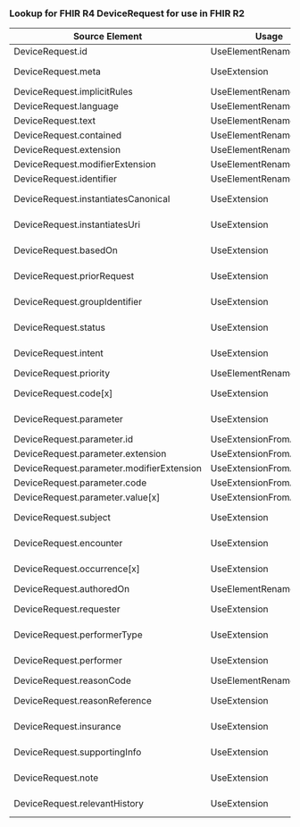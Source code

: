 ### Lookup for FHIR R4 DeviceRequest for use in FHIR R2

| Source Element | Usage | Target |
| -------------- | ----- | ------ |
| DeviceRequest.id | UseElementRenamed | DeviceUseRequest.id |
| DeviceRequest.meta | UseExtension | http://hl7.org/fhir/4.0/StructureDefinition/extension-DeviceRequest.meta |
| DeviceRequest.implicitRules | UseElementRenamed | DeviceUseRequest.implicitRules |
| DeviceRequest.language | UseElementRenamed | DeviceUseRequest.language |
| DeviceRequest.text | UseElementRenamed | DeviceUseRequest.text |
| DeviceRequest.contained | UseElementRenamed | DeviceUseRequest.contained |
| DeviceRequest.extension | UseElementRenamed | DeviceUseRequest.extension |
| DeviceRequest.modifierExtension | UseElementRenamed | DeviceUseRequest.modifierExtension |
| DeviceRequest.identifier | UseElementRenamed | DeviceUseRequest.identifier |
| DeviceRequest.instantiatesCanonical | UseExtension | http://hl7.org/fhir/4.0/StructureDefinition/extension-DeviceRequest.instantiatesCanonical |
| DeviceRequest.instantiatesUri | UseExtension | http://hl7.org/fhir/4.0/StructureDefinition/extension-DeviceRequest.instantiatesUri |
| DeviceRequest.basedOn | UseExtension | http://hl7.org/fhir/4.0/StructureDefinition/extension-DeviceRequest.basedOn |
| DeviceRequest.priorRequest | UseExtension | http://hl7.org/fhir/4.0/StructureDefinition/extension-DeviceRequest.priorRequest |
| DeviceRequest.groupIdentifier | UseExtension | http://hl7.org/fhir/4.0/StructureDefinition/extension-DeviceRequest.groupIdentifier |
| DeviceRequest.status | UseExtension | http://hl7.org/fhir/4.0/StructureDefinition/extension-DeviceRequest.status |
| DeviceRequest.intent | UseExtension | http://hl7.org/fhir/4.0/StructureDefinition/extension-DeviceRequest.intent |
| DeviceRequest.priority | UseElementRenamed | DeviceUseRequest.priority |
| DeviceRequest.code[x] | UseExtension | http://hl7.org/fhir/4.0/StructureDefinition/extension-DeviceRequest.code |
| DeviceRequest.parameter | UseExtension | http://hl7.org/fhir/4.0/StructureDefinition/extension-DeviceRequest.parameter |
| DeviceRequest.parameter.id | UseExtensionFromAncestor | - |
| DeviceRequest.parameter.extension | UseExtensionFromAncestor | - |
| DeviceRequest.parameter.modifierExtension | UseExtensionFromAncestor | - |
| DeviceRequest.parameter.code | UseExtensionFromAncestor | - |
| DeviceRequest.parameter.value[x] | UseExtensionFromAncestor | - |
| DeviceRequest.subject | UseExtension | http://hl7.org/fhir/4.0/StructureDefinition/extension-DeviceRequest.subject |
| DeviceRequest.encounter | UseExtension | http://hl7.org/fhir/4.0/StructureDefinition/extension-DeviceRequest.encounter |
| DeviceRequest.occurrence[x] | UseExtension | http://hl7.org/fhir/4.0/StructureDefinition/extension-DeviceRequest.occurrence |
| DeviceRequest.authoredOn | UseElementRenamed | DeviceUseRequest.recordedOn |
| DeviceRequest.requester | UseExtension | http://hl7.org/fhir/4.0/StructureDefinition/extension-DeviceRequest.requester |
| DeviceRequest.performerType | UseExtension | http://hl7.org/fhir/4.0/StructureDefinition/extension-DeviceRequest.performerType |
| DeviceRequest.performer | UseExtension | http://hl7.org/fhir/4.0/StructureDefinition/extension-DeviceRequest.performer |
| DeviceRequest.reasonCode | UseElementRenamed | DeviceUseRequest.indication |
| DeviceRequest.reasonReference | UseExtension | http://hl7.org/fhir/4.0/StructureDefinition/extension-DeviceRequest.reasonReference |
| DeviceRequest.insurance | UseExtension | http://hl7.org/fhir/4.0/StructureDefinition/extension-DeviceRequest.insurance |
| DeviceRequest.supportingInfo | UseExtension | http://hl7.org/fhir/4.0/StructureDefinition/extension-DeviceRequest.supportingInfo |
| DeviceRequest.note | UseExtension | http://hl7.org/fhir/4.0/StructureDefinition/extension-DeviceRequest.note |
| DeviceRequest.relevantHistory | UseExtension | http://hl7.org/fhir/4.0/StructureDefinition/extension-DeviceRequest.relevantHistory |
